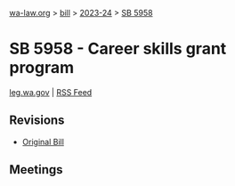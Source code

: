 [wa-law.org](/) > [bill](/bill/) > [2023-24](/bill/2023-24/) > [SB 5958](/bill/2023-24/sb/5958/)

# SB 5958 - Career skills grant program
[leg.wa.gov](https://app.leg.wa.gov/billsummary?BillNumber=5958&Year=2023&Initiative=false) | [RSS Feed](./rss.xml)

## Revisions
* [Original Bill](1/)

## Meetings